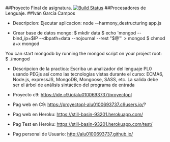 ##Proyecto Final de asignatura. [![Build Status](https://travis-ci.org/alu0100693737/Proyecto-PL.svg?branch=master)](https://travis-ci.org/alu0100693737/Proyecto-PL)
##Procesadores de Lenguaje.
##Iván García Campos  

* Descripcion:
Ejecutar aplicacion: node --harmony_destructuring app.js

* Crear base de datos mongo:
$ mkdir data
$ echo 'mongod --bind_ip=$IP --dbpath=data --nojournal --rest "$@"' > mongod
$ chmod a+x mongod

You can start mongodb by running the mongod script on your project root:
$ ./mongod

* Descripcion de la practica:
Escriba un analizador del lenguaje PL0 usando PEGjs así como las tecnologías vistas durante el curso: ECMA6, Node.js, expressJS, MongoDB, Mongoose, SASS, etc. La salida debe ser el árbol de análisis sintáctico del programa de entrada

* Proyecto c9: https://ide.c9.io/alu0100693737/proyectopl
* Pag web en C9: https://proyectopl-alu0100693737.c9users.io/?
* Pag web en Heroku: https://still-basin-93201.herokuapp.com/
* Pag Test en Heroku: https://still-basin-93201.herokuapp.com/test/
* Pag personal de Usuario: http://alu0100693737.github.io/

